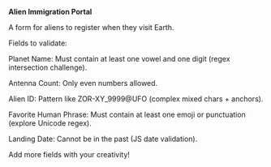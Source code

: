 **Alien Immigration Portal**

A form for aliens to register when they visit Earth.

Fields to validate:

Planet Name: Must contain at least one vowel and one digit (regex intersection challenge).

Antenna Count: Only even numbers allowed.

Alien ID: Pattern like ZOR-XY_9999@UFO (complex mixed chars + anchors).

Favorite Human Phrase: Must contain at least one emoji or punctuation (explore Unicode regex).

Landing Date: Cannot be in the past (JS date validation).

Add more fields with your creativity!


